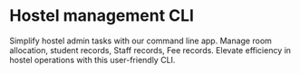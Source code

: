 # Hostel management CLI 
Simplify hostel admin tasks with our command line app. Manage room allocation, student records, Staff records, Fee records. Elevate efficiency in hostel operations with this user-friendly CLI.
